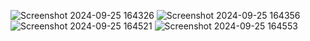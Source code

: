 ![Screenshot 2024-09-25 164326](https://github.com/user-attachments/assets/1f72c68b-0079-452a-884d-5262080415fd)
![Screenshot 2024-09-25 164356](https://github.com/user-attachments/assets/7ddda505-031f-464b-8c98-4134137e81ea)
![Screenshot 2024-09-25 164521](https://github.com/user-attachments/assets/b3bccda0-c964-4ef5-8fbf-d351e85bf161)
![Screenshot 2024-09-25 164553](https://github.com/user-attachments/assets/cfd93b73-7b3d-4008-a28a-77bd34b75fd4)
